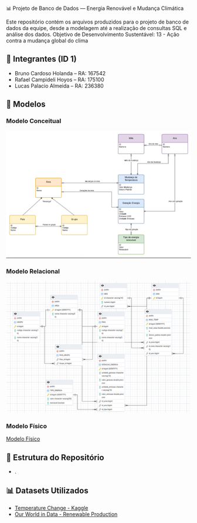 📊 Projeto de Banco de Dados — Energia Renovável e Mudança Climática

Este repositório contém os arquivos produzidos para o projeto de banco de dados da equipe, desde a modelagem até a realização de consultas SQL e análise dos dados.
Objetivo de Desenvolvimento Sustentável: 13 - Ação contra a mudança global do clima

## 👥 Integrantes (ID 1)

- Bruno Cardoso Holanda  – RA: 167542
- Rafael Campideli Hoyos – RA: 175100  
- Lucas Palacio Almeida  – RA: 236380


## 🧠 Modelos

### Modelo Conceitual

![Modelo Conceitual](Modelos/Modelo_Conceitual/Modelo_Conceitual.png)

### Modelo Relacional

![Modelo Relacional](Modelos/Modelo_Relacional/Modelo_Relacional.png)

### Modelo Físico

[Modelo Físico](https://github.com/Palacio-dev/Energia-renovavel-e-mudanca-climatica/tree/main/Modelos/Modelo_Fisico)


## 📁 Estrutura do Repositório

- .[](https://tree.nathanfriend.com/?s=(%27optibs!(%27fancyT~fullPath!false~trailingSlashT~rootDotT)~X(%27X%27.8BVKZ2KZ3KZ4KjG5KBDatasetk*OJ*ProcessamentUgera_YW*temperature_changeJjYJBestrutura.txt8BIk*Q87*Diagrama%201.drawiUQ.png8*I_FisicUmzKjI_L87HHBI-L87HH9I_L.png8BREADME.md8BReNdo_VJZ2JZ3JZ4JjG5J9ScriptkHHBload_dataWHH9mainW810%20directories%2C%2023%20filek%27)~versib!%271%27)*7B6%E2%94%80%E2%94%80%207%E2%94%82%C2%A0%C2%A0%208%5Cn9%E2%94%946B%E2%94%9C6GcbN0H%20%20IMzJ.csv8K.sql8LRelacibalNsultaOenergiaQI_CbceitualT!trueUo87jVCbNkZ1W.py8Xsource!Ytipos_OZ*Gbonj79ks8zodelo%01zkjbZYXWVUTQONLKJIHGB9876*)



## 📊 Datasets Utilizados

- [Temperature Change - Kaggle](https://www.kaggle.com/datasets/sevgisarac/temperature-change)
- [Our World in Data - Renewable Production](https://ourworldindata.org/grapher/modern-renewable-prod?tab=table)



    
